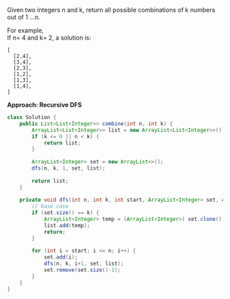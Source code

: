 Given two integers n and k, return all possible combinations of k numbers out of 1 ...n.

For example,  
If n= 4 and k= 2, a solution is:

```
[
  [2,4],
  [3,4],
  [2,3],
  [1,2],
  [1,3],
  [1,4],
]
```

**Approach: Recursive DFS**

```java
class Solution {
    public List<List<Integer>> combine(int n, int k) {
        ArrayList<List<Integer>> list = new ArrayList<List<Integer>>();
        if (k <= 0 || n < k) {
            return list;
        }
        
        ArrayList<Integer> set = new ArrayList<>();
        dfs(n, k, 1, set, list);
        
        return list;
    }
    
    private void dfs(int n, int k, int start, ArrayList<Integer> set, ArrayList<List<Integer>> list) {
        // base case
        if (set.size() == k) {
            ArrayList<Integer> temp = (ArrayList<Integer>) set.clone();
            list.add(temp);
            return;
        }
        
        for (int i = start; i <= n; i++) {
            set.add(i);
            dfs(n, k, i+1, set, list);
            set.remove(set.size()-1);
        }
    }
}
```



